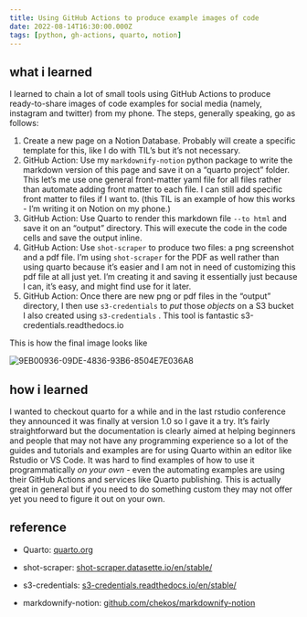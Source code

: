 ```yaml
---
title: Using GitHub Actions to produce example images of code
date: 2022-08-14T16:30:00.000Z
tags: [python, gh-actions, quarto, notion]
---
```


## what i learned
I learned to chain a lot of small tools using GitHub Actions to produce ready-to-share images of code examples for social media (namely, instagram and twitter) from my phone. The steps, generally speaking, go as follows:

1. Create a new page on a Notion Database. Probably will create a specific template for this, like I do with TIL’s but it’s not necessary.
1. GitHub Action: Use my `markdownify-notion` python package to write the markdown version of this page and save it on a “quarto project” folder. This let’s me use one general front-matter yaml file for all files rather than automate adding front matter to each file. I can still add specific front matter to files if I want to. (this TIL is an example of how this works - I’m writing it on Notion on my phone.)
1. GitHub Action: Use Quarto to render this markdown file `--to html` and save it on an “output” directory. This will execute the code in the code cells and save the output inline.
1. GitHub Action: Use `shot-scraper` to produce two files: a png screenshot and a pdf file. I’m using `shot-scraper` for the PDF as well rather than using quarto because it’s easier and I am not in need of customizing this pdf file at all just yet. I’m creating it and saving it essentially just because I can, it’s easy, and might find use for it later.
1. GitHub Action: Once there are new png or pdf files in the “output” directory, I then use `s3-credentials` to _put_ those _objects_ on a S3 bucket I also created using `s3-credentials` . This tool is fantastic s3-credentials.readthedocs.io 

This is how the final image looks like

![9EB00936-09DE-4836-93B6-8504E7E036A8](https://s3.us-west-2.amazonaws.com/secure.notion-static.com/04380cef-2bfc-43f9-a2af-5feed89f0ac4/9EB00936-09DE-4836-93B6-8504E7E036A8.png?X-Amz-Algorithm=AWS4-HMAC-SHA256&X-Amz-Content-Sha256=UNSIGNED-PAYLOAD&X-Amz-Credential=AKIAT73L2G45EIPT3X45%2F20220916%2Fus-west-2%2Fs3%2Faws4_request&X-Amz-Date=20220916T205717Z&X-Amz-Expires=3600&X-Amz-Signature=4e848beda3ab7a4c7d97b9e1c873f40d2550e743d668a177cde7b7379d6b6e45&X-Amz-SignedHeaders=host&x-id=GetObject)

## how i learned
I wanted to checkout quarto for a while and in the last rstudio conference they announced it was finally at version 1.0 so I gave it a try. It’s fairly straightforward but the documentation is clearly aimed at helping beginners and people that may not have any programming experience so a lot of the guides and tutorials and examples are for using Quarto within an editor like Rstudio or VS Code. It was hard to find examples of how to use it programmatically _on your own_ - even the automating examples are using their GitHub Actions and services like Quarto publishing. This is actually great in general but if you need to do something custom they may not offer yet you need to figure it out on your own.
## reference
* Quarto:
[quarto.org](https://quarto.org)

* shot-scraper:
[shot-scraper.datasette.io/en/stable/](http://shot-scraper.datasette.io/en/stable/)

* s3-credentials:
[s3-credentials.readthedocs.io/en/stable/](http://s3-credentials.readthedocs.io/en/stable/)

* markdownify-notion:
[github.com/chekos/markdownify-notion](http://github.com/chekos/markdownify-notion)
